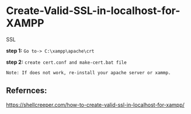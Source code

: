 # Create-Valid-SSL-in-localhost-for-XAMPP
SSL

**step 1:** ```Go to-> C:\xampp\apache\crt```

**step 2:** ```create cert.conf and make-cert.bat file```

```
Note: If does not work, re-install your apache server or xammp.
```
Refernces:
----------
https://shellcreeper.com/how-to-create-valid-ssl-in-localhost-for-xampp/
